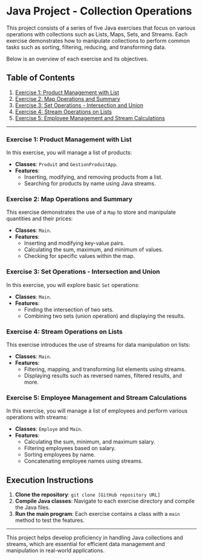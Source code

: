 # Java Project - Collection Operations

This project consists of a series of five Java exercises that focus on various operations with collections such as Lists, Maps, Sets, and Streams. Each exercise demonstrates how to manipulate collections to perform common tasks such as sorting, filtering, reducing, and transforming data.

Below is an overview of each exercise and its objectives.

## Table of Contents
1. [Exercise 1: Product Management with List](Exercice1)
2. [Exercise 2: Map Operations and Summary](Exercice2)
3. [Exercise 3: Set Operations - Intersection and Union](Exercice3)
4. [Exercise 4: Stream Operations on Lists](Exercice4)
5. [Exercise 5: Employee Management and Stream Calculations](Exercice5)

---

### Exercise 1: Product Management with List
In this exercise, you will manage a list of products:
- **Classes**: `Produit` and `GestionProduitApp`.
- **Features**:
    - Inserting, modifying, and removing products from a list.
    - Searching for products by name using Java streams.

### Exercise 2: Map Operations and Summary
This exercise demonstrates the use of a `Map` to store and manipulate quantities and their prices:
- **Classes**: `Main`.
- **Features**:
    - Inserting and modifying key-value pairs.
    - Calculating the sum, maximum, and minimum of values.
    - Checking for specific values within the map.

### Exercise 3: Set Operations - Intersection and Union
In this exercise, you will explore basic `Set` operations:
- **Classes**: `Main`.
- **Features**:
    - Finding the intersection of two sets.
    - Combining two sets (union operation) and displaying the results.

### Exercise 4: Stream Operations on Lists
This exercise introduces the use of streams for data manipulation on lists:
- **Classes**: `Main`.
- **Features**:
    - Filtering, mapping, and transforming list elements using streams.
    - Displaying results such as reversed names, filtered results, and more.

### Exercise 5: Employee Management and Stream Calculations
In this exercise, you will manage a list of employees and perform various operations with streams:
- **Classes**: `Employe` and `Main`.
- **Features**:
    - Calculating the sum, minimum, and maximum salary.
    - Filtering employees based on salary.
    - Sorting employees by name.
    - Concatenating employee names using streams.

## Execution Instructions
1. **Clone the repository**: `git clone [GitHub repository URL]`
2. **Compile Java classes**: Navigate to each exercise directory and compile the Java files.
3. **Run the main program**: Each exercise contains a class with a `main` method to test the features.

---

This project helps develop proficiency in handling Java collections and streams, which are essential for efficient data management and manipulation in real-world applications.
